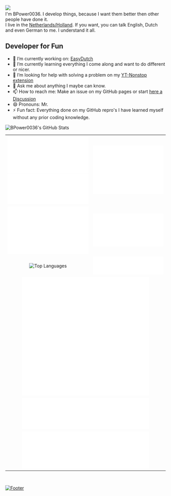 ![](https://capsule-render.vercel.app/api?type=waving&color=auto&section=header&reversal=true&text=Hi%20there&fontSize=48&fontAlignY=35&height=150) <br>
I'm BPower0036. I develop things, because I want them better then other people have done it. <br>
I live in the [Netherlands/Holland](https://www.openstreetmap.org/relation/2323309#map=5/51.154/9.712). If you want, you can talk English, Dutch and even German to me. I understand it all.

## Developer for Fun
- 🔭 I’m currently working on: [EasyDutch](https://github.com/EasyDutch-uBO/EasyDutch/)
- 🌱 I’m currently learning everything I come along and want to do different or nicer.
- 🤔 I’m looking for help with solving a problem on my [YT-Nonstop extension](https://github.com/BPower0036/YT-Nonstop/issues/8)
- 💬 Ask me about anything I maybe can know.
- 📫 How to reach me: Make an issue on my GitHub pages or start [here a Discussion](https://github.com/BPower0036/BPower0036/discussions)
- 😄 Pronouns: Mr.
- ⚡ Fun fact: Everything done on my GitHub repro's I have learned myself without any prior coding knowledge.

<img src="https://github-readme-stats.vercel.app/api?username=BPower0036&show_icons=true&count_private=true&include_all_commits=true&theme=radical&border_radius=20px&border_color=FF3B3B&custom_title=All%20My%20Stats%20in%20a%20Nutshell" alt="BPower0036's GitHub Stats" href="" align="center"></img><br>
<table align="center">
  <tr>
    <td align="center" width="400">
      <img src=".github/src/metrics.base.svg" alt="Base" width=></img>
      <img src=".github/src/metrics.plugin.lines.svg" alt="Lines"></img>
    </td>
    <td align="center" width="400">
      <img src=".github/src/metrics.plugin.isocalendar.svg" alt="Full-year calendar"></img>
      <tr>
    </td>
  </tr>
  <tr>
    <td align="center" width="400">
      <img src=".github/src/metrics.plugin.habits.charts.svg" alt="Habits charts"></img>
    </td>
    <td align="center" width="400">
       <img src=".github/src/metrics.plugin.followup.user.svg" alt="Follow up"</img>
    </td>
  </tr>
  <tr>
    <td  align="center" width="400">
      <img src="https://github-readme-stats.vercel.app/api/top-langs/?username=BPower0036&layout=compact&langs_count=10" alt="Top Languages"></img>
    </td>
    <td  align="center" width="400">
       <img src=".github/src/metrics.plugin.languages.details.svg" alt="Languages most used"></img>
    </td
  </tr>
  <tr>
    <td align="center" colspan="2">
      <img src=".github/src/metrics.plugin.activity.svg" alt="Activity" width="400"></img>
    </td>
  </tr>
  <tr>
    <td align="center" colspan="2">
      <img src=".github/src/metrics.plugin.reactions.svg" alt="Reactions" width="400"></img>
    </td>
  </tr>
  <tr>
    <td align="center" colspan="2">
       <img src=".github/src/metrics.plugin.people.repository.svg" alt="People reprository" width="400"></img>
    </td>
  </tr>
</table>

<!-- ![Activity Graph](https://activity-graph.herokuapp.com/graph?username=BPower0036&theme=chartreuse-dark) <br> --> <br>
[![Footer](https://capsule-render.vercel.app/api?type=waving&color=timeGradient&section=footer&reversal=true&text=Please%20support%20me&animation=blinking&fontSize=35&fontAlignY=85&height=100)](https://www.paypal.com/donate?hosted_button_id=M4D2NPZX5NS4C)

